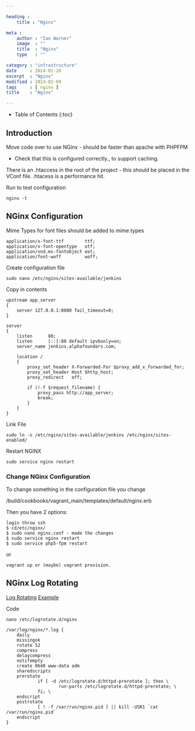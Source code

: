 ```yaml
---

heading :
    title : "Nginx"

meta :
    author : "Ian Warner"
    image  : ""
    title  : "Nginx"
    type   : ""

category : "infrastructure"
date     : 2014-01-20
excerpt  : "Nginx"
modified : 2014-02-09
tags     : [ nginx ]
title    : "Nginx"

---
```


* Table of Contents
{:toc}

## Introduction

Move code over to use NGinx - should be faster than apache with PHPFPM

* Check that this is configured correctly., to support caching.

There is an .htaccess in the root of the project - this should be placed in the VConf file.
.htacess is a performance hit.

Run to test configuration

    nginx -t

## NGinx Configuration

Mime Types for font files should be added to mime.types

    application/x-font-ttf        ttf;
    application/x-font-opentype   otf;
    application/vnd.ms-fontobject eot;
    application/font-woff         woff;

Create configuration file

    sudo nano /etc/nginx/sites-available/jenkins

Copy in contents

    upstream app_server
    {
        server 127.0.0.1:8080 fail_timeout=0;
    }

    server
    {
        listen      80;
        listen      [::]:80 default ipv6only=on;
        server_name jenkins.alphafounders.com;

        location /
        {
            proxy_set_header X-Forwarded-For $proxy_add_x_forwarded_for;
            proxy_set_header Host $http_host;
            proxy_redirect   off;

            if (!-f $request_filename) {
                proxy_pass http://app_server;
                break;
            }
        }
    }

Link File

    sudo ln -s /etc/nginx/sites-available/jenkins /etc/nginx/sites-enabled/

Restart NGINX

    sudo service nginx restart

### Change NGinx Configuration

To change something in the configuration file you change

/build/cookbooks/vagrant_main/templates/default/nginx.erb

Then you have 2 options:

    login throw ssh
    $ cd/etc/nginx/
    $ sudo nano nginx.conf - made the changes
    $ sudo service nginx restart
    $ sudo service php5-fpm restart

or

    vagrant up or (maybe) vagrant provision.

## NGinx Log Rotating

[Log Rotating](http://wiki.nginx.org/LogRotation)
[Example](http://drumcoder.co.uk/blog/2012/feb/03/nginx-and-logrotate/)

Code

    nano /etc/logrotate.d/nginx

    /var/log/nginx/*.log {
        daily
        missingok
        rotate 52
        compress
        delaycompress
        notifempty
        create 0640 www-data adm
        sharedscripts
        prerotate
                if [ -d /etc/logrotate.d/httpd-prerotate ]; then \
                        run-parts /etc/logrotate.d/httpd-prerotate; \
                fi; \
        endscript
        postrotate
                [ ! -f /var/run/nginx.pid ] || kill -USR1 `cat /var/run/nginx.pid`
        endscript
    }